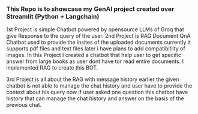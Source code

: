 ### This Repo is to showcase my GenAI project created over Streamlit (Python + Langchain)
1st Project is simple Chatbot powered by opensource LLMs of Groq that give Response to the query of the user. 
2nd Project is RAG Document QnA Chatbot used to provide the insites of the uploaded documents currently it supports pdf files and text files later i have plans to add compatibitlity of images. In this Project I created a chatbot that help user to get specific answer from large books as user dont have tor read entire documents. I implemented RAG to create this BOT.

3rd Project is all about the RAG with message history earlier the given chatbot is not able to manage the chat history and user have to provide the context about his query now if user asked one question this chatbot have history that can manage the chat history and answer on the basis of the previous chat.
